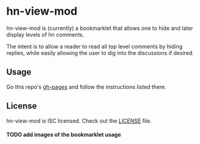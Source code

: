 hn-view-mod
===========

hn-view-mod is (currently) a bookmarklet that allows one to hide and later
display levels of hn comments.

The intent is to allow a reader to read all top level comments by hiding
replies, while easily allowing the user to dig into the discussions if desired.

## Usage

Go this repo's [gh-pages](https://ifo.github.io/hn-view-mod/) and follow the
instructions listed there.

## License

hn-view-mod is ISC licensed.
Check out the [LICENSE](https://github.com/ifo/hn-view-mod/blob/master/LICENSE)
file.

#### TODO add images of the bookmarklet usage
